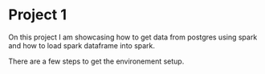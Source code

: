 # Project 1

On this project I am showcasing how to get data from postgres using spark and how to load spark dataframe into spark.  

There are a few steps to get the environement setup.  
